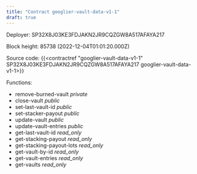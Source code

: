 ```yaml
---
title: "Contract googlier-vault-data-v1-1"
draft: true
---
```

Deployer: SP32X8J03KE3FDJAKN2JR9CQZGW8A517AFAYA217


 



Block height: 85738 (2022-12-04T01:01:20.000Z)

Source code: {{<contractref "googlier-vault-data-v1-1" SP32X8J03KE3FDJAKN2JR9CQZGW8A517AFAYA217 googlier-vault-data-v1-1>}}

Functions:

* remove-burned-vault _private_
* close-vault _public_
* set-last-vault-id _public_
* set-stacker-payout _public_
* update-vault _public_
* update-vault-entries _public_
* get-last-vault-id _read_only_
* get-stacking-payout _read_only_
* get-stacking-payout-lots _read_only_
* get-vault-by-id _read_only_
* get-vault-entries _read_only_
* get-vaults _read_only_
